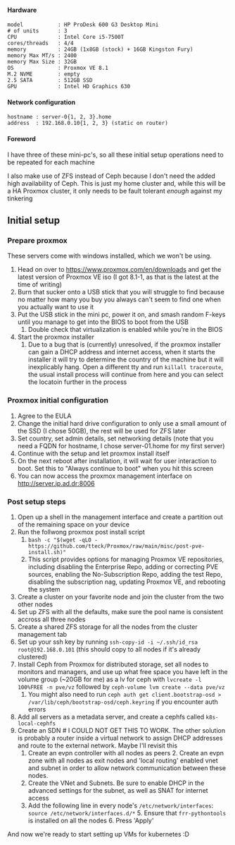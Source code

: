 #### Hardware
```
model           : HP ProDesk 600 G3 Desktop Mini
# of units      : 3
CPU             : Intel Core i5-7500T
cores/threads   : 4/4
memory          : 24GB (1x8GB (stock) + 16GB Kingston Fury)
memory Max MT/s : 2400
memory Max Size : 32GB
OS              : Proxmox VE 8.1
M.2 NVME        : empty
2.5 SATA        : 512GB SSD
GPU             : Intel HD Graphics 630
```
#### Network configuration
```
hostname : server-0{1, 2, 3}.home
address  : 192.168.0.10{1, 2, 3} (static on router)
```
#### Foreword
I have three of these mini-pc's, so all these initial setup operations need to be repeated for each machine

I also make use of ZFS instead of Ceph because I don't need the added high availability of Ceph. This is just my home cluster and, while this will be a HA Proxmox cluster, it only needs to be fault tolerant *enough* against my tinkering

## Initial setup

### Prepare proxmox
These servers come with windows installed, which we won't be using.
1. Head on over to https://www.proxmox.com/en/downloads and get the latest version of Proxmox VE iso (I got 8.1-1, as that is the latest at the time of writing)
2. Burn that sucker onto a USB stick that you will struggle to find because no matter how many you buy you always can't seem to find one when you actually want to use it
3. Put the USB stick in the mini pc, power it on, and smash random F-keys until you manage to get into the BIOS to boot from the USB
	1. Double check that virtualization is enabled while you're in the BIOS
5. Start the proxmox installer
	1. Due to a bug that is (currently) unresolved, if the proxmox installer can gain a DHCP address and internet access, when it starts the installer it will try to determine the country of the machine but it will inexplicably hang. Open a different tty and run `killall traceroute`, the usual install process will continue from here and you can select the locatoin further in the process

### Proxmox initial configuration
1. Agree to the EULA
2. Change the initial hard drive configuration to only use a small amount of the SSD (I chose 50GB), the rest will be used for ZFS later
3. Set country, set admin details, set networking details (note that you need a FQDN for hostname, I chose server-01.home for my first server)
4. Continue with the setup and let proxmox install itself
5. On the next reboot after installation, it will wait for user interaction to boot. Set this to "Always continue to boot" when you hit this screen
6. You can now access the proxmox management interface on http://server.ip.ad.dr:8006

### Post setup steps
1. Open up a shell in the management interface and create a partition out of the remaining space on your device
3. Run the follwong proxmox post install script 
	1. `bash -c "$(wget -qLO - https://github.com/tteck/Proxmox/raw/main/misc/post-pve-install.sh)"`
	2. This script provides options for managing Proxmox VE repositories, including disabling the Enterprise Repo, adding or correcting PVE sources, enabling the No-Subscription Repo, adding the test Repo, disabling the subscription nag, updating Proxmox VE, and rebooting the system
4. Create a cluster on your favorite node and join the cluster from the two other nodes
5. Set up ZFS with all the defaults, make sure the pool name is consistent accross all three nodes
6. Create a shared ZFS storage for all the nodes from the cluster management tab
7. Set up your ssh key by running `ssh-copy-id -i ~/.ssh/id_rsa root@192.168.0.101` (this should copy to all nodes if it's already clustered)
8. Install Ceph from Proxmox for distributed storage, set all nodes to monitors and managers, and use up what free space you have left in the volume group (~20GB for me) as a lv for ceph with `lvcreate -l 100%FREE -n pve/vz` followed by `ceph-volume lvm create --data pve/vz`
    1. You might also need to run `ceph auth get client.bootstrap-osd > /var/lib/ceph/bootstrap-osd/ceph.keyring` if you encounter auth errors
9. Add all servers as a metadata server, and create a cephfs called `k8s-local-cephfs`
8. Create an SDN # I COULD NOT GET THIS TO WORK. The other solution is probably a router inside a virtual network to assign DHCP addresses and route to the external network. Maybe I'll revisit this
 	1. Create an evpn controller with all nodes as peers
        2. Create an evpn zone with all nodes as exit nodes and 'local routing' enabled vnet and subnet in order to allow network communication between these nodes.
	3. Create the VNet and Subnets. Be sure to enable DHCP in the advanced settings for the subnet, as well as SNAT for internet access
	4. Add the following line in every node's `/etc/network/interfaces`: `source /etc/network/interfaces.d/*`
        5. Ensure that `frr-pythontools` is installed on all the nodes
        6. Press 'Apply' 	

And now we're ready to start setting up VMs for kubernetes :D
